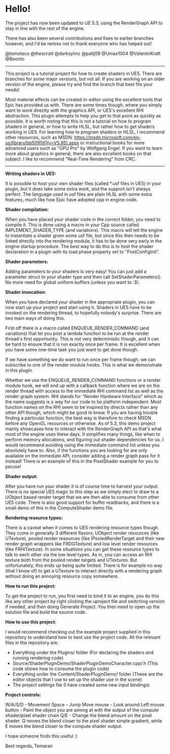# Hello!

The project has now been updated to UE 5.3, using the RenderGraph API to stay in line with the rest of the engine.


There has also been several contributions and fixes to earlier branches however, and I'd be remiss not to thank everyone who has helped out!

@tomotaco
@thescratt
@darksylinc
@patlj09
@Umax1004
@ValentinKraft
@Boonto

------

This project is a tutorial project for how to create shaders in UE5. There are branches for some major versions, but not all. If you are working on an older version of the engine, please try and find the branch that best fits your needs! 

Most material effects can be created in-editor using the excellent tools that Epic has provided us with. There are some times though, where you simply want to work directly with the graphics API, or UE5's excellent RHI abstraction. This plugin attempts to help you get to that point as quickly as possible.
It is worth noting that this is not a tutorial on how to program shaders in general, or how to write HLSL, but rather how to get shaders working in UE5. For learning how to program shaders or HLSL, I recommend other resources,
such as MSDN: https://msdn.microsoft.com/en-us/library/bb509561(v=VS.85).aspx or instructional books for more advanced users such as "GPU Pro" by Wolfgang Engel. If you want to learn more about graphics in general, there are also excellent books on that subject. I like to recommend "Real-Time Rendering" from CRC.

------

**Writing shaders in UE5:**

It is possible to host your own shader files (called *.usf files in UE5) in your plugin, but it does take some extra work, and the support isn't always perfect. The language used in usf files are plain HLSL with some extra features, much like how Epic have adopted cpp in engine code.

**Shader compilation:**

When you have placed your shader code in the correct folder, you need to compile it. This is done using a macro in your Cpp source called IMPLEMENT_SHADER_TYPE (and variations). This macro will tell the engine to instantiate a shader given some usf file, but since this then needs to be linked directly into the rendering module, it has to be done very early in the engine startup procedure. The best way to do this is to host the shader declaration in a plugin with its load phase property set to "PostConfigInit".

**Shader parameters:**

Adding parameters to your shaders is very easy! You can just add a parameter struct to your shader type and then call SetShaderParameters(). No more need for global uniform buffers (unless you want to :3).

**Shader invocation:**

When you have declared your shader in the appropriate plugin, you can now start up your project and start using it. Shaders in UE5 have to be invoked on the rendering thread, to hopefully nobody's surprise. There are two main ways of doing this. 

First off there is a macro called ENQUEUE_RENDER_COMMAND (and variations) that let you post a lambda function to be run at the render thread's first opportunity. This is not very deterministic though, and it can be hard to ensure that it is run exactly once per frame. It is excellent when you have some one-time task you just want to get done though.

If we have something we do want to run once per frame though, we can subscribe to one of the render module hooks. This is what we demonstrate in this plugin.

Whether we use the ENQUEUE_RENDER_COMMAND functions or a render module hook, we will end up with a callback function where we are on the render thread with access to the immediate RHI command list as well as the render graph system. RHI stands for "Render Hardware Interface" which as the name suggests is a way for our code to be platform independent. Most function names on the RHI seem to be inspired by directx rather than any other API though, which might be good to know. If you are having trouble finding a particular function, the best way is therefore to check MSDN before any OpenGL resources or otherwise.
As of 5.3, this demo project mainly showcases how to interact with the RenderGraph API as that's what most of the engine uses these days. It simplifies many things, like when to perform memory allocations, and figuring out shader dependencies for us. I would recommend avoiding using the immediate command list unless you absolutely have to. Also, if the functions you are looking for are only available on the immediate API, consider adding a render graph pass for it instead! There is an example of this in the PixelShader example for you to peruse!

**Shader output:**

After you have run your shader it is of course time to harvest your output. There is no special UE5 magic to this step as we simply elect to draw to a UObject based render target that we are then able to consume from other UE5 code.
There is also good support for buffer readbacks, and there is a small demo of this in the ComputeShader demo file.

**Rendering resource types:**

There is a caveat when it comes to UE5 rendering resource types though. They come in generally 3 different flavors; UObject render resources (like UTexture), pooled render resources (like IPooledRenderTarget and their new render graph wrappers like FRDGTexture) and low level render resources (like FRHITexture). In some situations you can get these resource types to talk to each other via the low level types. As in, you can access an RHI texture both from the pooled render targets and UTextures. But unfortunately, this ends up being quite limited. There is for example no way (that I know of) to get a UTexture to interact directly with a rendering graph without doing an annoying resource copy somewhere.

**How to run this project:**

To get the project to run, you first need to bind it to an engine, you do this like any other project by right clicking the uproject file and switching version if needed, and then doing Generate Project.
You then need to open up the solution file and build the source code.

**How to use this project:**

I would recommend checking out the example project supplied in this repository to understand how to best use the project code. All the relevant files in the repository are:
* Everything under the Plugins/ folder                     (For declaring the shaders and running rendering code)
* Source/ShaderPluginDemo/ShaderPluginDemoCharacter.cpp/.h (This code shows how to consume the plugin code)
* Everything under the Content/ShaderPluginDemo/ folder    (These are the editor objects that I use to set up the shader use in the scene)
* The project settings file                                (I have created some new input bindings)

**Project controls:**

W/A/S/D - Movement
Space - Jump
Move mouse - Look around
Left mouse button - Paint the object you are aiming at with the output of the compute shader/pixel shader chain
Q/E - Change the blend amount on the pixel shader. Q moves the blend closer to the pixel shader simple gradient, while E moves the blend closer to the compute shader output.

I hope someone finds this useful :)

Best regards,
Temaran
